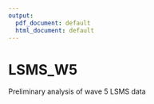 ```yaml
---
output:
  pdf_document: default
  html_document: default
---
```

# LSMS_W5

Preliminary analysis of wave 5 LSMS data
